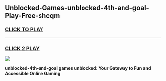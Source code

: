 
## Unblocked-Games-unblocked-4th-and-goal-Play-Free-shcqm
<h3>
<a href="https://premium76.site?title=unblocked-4th-and-goal&ref=10A">CLICK TO PLAY</a></h3>
<hr>

<h3>
<a href="https://premium76.site?title=unblocked-4th-and-goal&ref=10A">CLICK 2 PLAY</a>
  
</h3>

<a href="https://premium76.site?title=unblocked-4th-and-goal&ref=10A"><img src="https://clearcache.store/games.png"></a>


**unblocked-4th-and-goal games unblocked: Your Gateway to Fun and Accessible Online Gaming**
